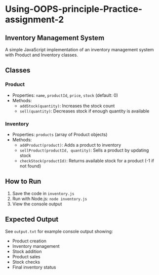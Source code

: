 # Using-OOPS-principle-Practice-assignment-2

## Inventory Management System

A simple JavaScript implementation of an inventory management system with Product and Inventory classes.

## Classes

### Product
- Properties: `name`, `productId`, `price`, `stock` (default: 0)
- Methods:
  - `addStock(quantity)`: Increases the stock count
  - `sell(quantity)`: Decreases stock if enough quantity is available

### Inventory
- Properties: `products` (array of Product objects)
- Methods:
  - `addProduct(product)`: Adds a product to inventory
  - `sellProduct(productId, quantity)`: Sells a product by updating stock
  - `checkStock(productId)`: Returns available stock for a product (-1 if not found)

## How to Run
1. Save the code in `inventory.js`
2. Run with Node.js: `node inventory.js`
3. View the console output

## Expected Output
See `output.txt` for example console output showing:
- Product creation
- Inventory management
- Stock addition
- Product sales
- Stock checks
- Final inventory status
